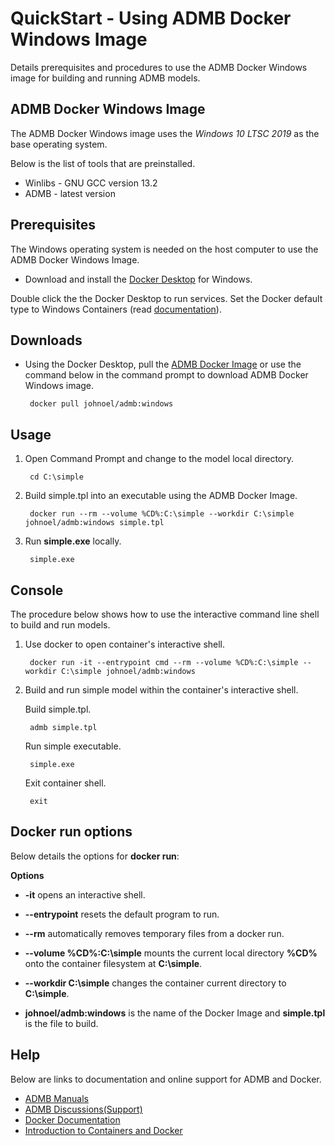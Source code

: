 QuickStart - Using ADMB Docker Windows Image
============================================

Details prerequisites and procedures to use the ADMB Docker Windows image for building and running ADMB models.

ADMB Docker Windows Image
-------------------------

The ADMB Docker Windows image uses the *Windows 10 LTSC 2019* as the base operating system.

Below is the list of tools that are preinstalled.

* Winlibs - GNU GCC version 13.2 
* ADMB - latest version

Prerequisites
-------------

The Windows operating system is needed on the host computer to use the ADMB Docker Windows Image.

* Download and install the [Docker Desktop](https://www.docker.com/products/docker-desktop/) for Windows.

Double click the the Docker Desktop to run services.  Set the Docker default type to Windows Containers (read [documentation](https://learn.microsoft.com/en-us/virtualization/windowscontainers/quick-start/set-up-environment?tabs=dockerce#install-the-container-runtime)).

Downloads
---------

* Using the Docker Desktop, pull the [ADMB Docker Image](https://hub.docker.com/r/johnoel/admb/) or use the command below in the command prompt to download ADMB Docker Windows image.

       docker pull johnoel/admb:windows

Usage
-----

1. Open Command Prompt and change to the model local directory.

        cd C:\simple

2. Build simple.tpl into an executable using the ADMB Docker Image.

        docker run --rm --volume %CD%:C:\simple --workdir C:\simple johnoel/admb:windows simple.tpl

3. Run **simple.exe** locally.

        simple.exe

Console
-------

The procedure below shows how to use the interactive command line shell to build and run models.

1. Use docker to open container's interactive shell.

        docker run -it --entrypoint cmd --rm --volume %CD%:C:\simple --workdir C:\simple johnoel/admb:windows

2. Build and run simple model within the container's interactive shell.
    
      Build simple.tpl.

        admb simple.tpl

      Run simple executable.

        simple.exe

      Exit container shell.

        exit

Docker run options
------------------

Below details the options for **docker run**:

**Options**

* **-it** opens an interactive shell.

* **--entrypoint** resets the default program to run.

* **--rm** automatically removes temporary files from a docker run.

* **--volume %CD%:C:\simple** mounts the current local directory **%CD%** onto the container filesystem at **C:\simple**.

* **--workdir C:\simple** changes the container current directory to **C:\simple**. 

* **johnoel/admb:windows** is the name of the Docker Image and **simple.tpl** is the file to build.

Help
----

Below are links to documentation and online support for ADMB and Docker.

* [ADMB Manuals](https://www.admb-project.org/docs/manuals/)
* [ADMB Discussions(Support)](https://github.com/admb-project/admb/discussions)
* [Docker Documentation](https://docs.docker.com/)
* [Introduction to Containers and Docker](https://learn.microsoft.com/en-us/dotnet/architecture/microservices/container-docker-introduction/)
